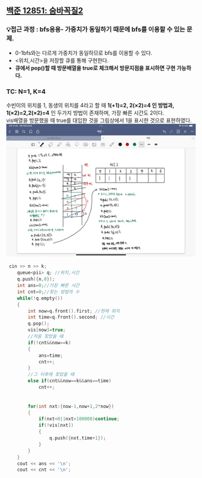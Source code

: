 ## [백준 12851: 숨바꼭질2](https://www.acmicpc.net/problem/12851)  
### 💡접근 과정 : bfs응용- 가중치가 동일하기 때문에 bfs를 이용할 수 있는 문제.  
- 0-1bfs와는 다르게 가중치가 동일하므로 bfs를 이용할 수 있다.  
- <위치,시간>을 저장할 큐를 통해 구현한다.  
- **큐에서 pop()할 때 방문배열을 true로 체크해서 방문지점을 표시하면 구현 가능하다.**  
### TC: N=1, K=4
수빈이의 위치를 1, 동생의 위치를 4라고 할 때 **1(+1)=2, 2(×2)=4 인 방법과, 1(×2)=2,2(×2)=4** 인 두가지 방법이 존재하며, 가장 빠른 시간도 2이다.  
vis배열을 방문했을 때 true를 대입한 것을 그림상에서 1을 표시한 것으로 표현하였다.  
![큐에 담기는 순서](https://github.com/euichanhwang/algorithm/blob/main/img/%EB%B0%B1%EC%A4%80%2012851%EB%B2%88%20%EC%88%A8%EB%B0%94%EA%BC%AD%EC%A7%88%20%ED%81%90%EC%97%90%20%EB%8B%B4%EA%B8%B0%EB%8A%94%20%EC%88%9C%EC%84%9C.jpg)  
```c++
 cin >> n >> k;
    queue<pii> q; //위치,시간
    q.push({n,0});
    int ans=0;//가장 빠른 시간
    int cnt=0;//찾는 방법의 수 
    while(!q.empty())
    {
        int now=q.front().first; //현재 위치
        int time=q.front().second; //시간
        q.pop();
        vis[now]=true;
        //처음 찾았을 때
        if(!cnt&&now==k)
        {
            ans=time;
            cnt++;
        }
        //그 이후에 찾았을 때
        else if(cnt&&now==k&&ans==time)
            cnt++;    


        for(int nxt:{now-1,now+1,2*now})
        {
            if(nxt<0||nxt>100000)continue;
            if(!vis[nxt])
            {
                q.push({nxt,time+1});
            }
        }
    }
    cout << ans << '\n';
    cout << cnt << '\n';
```




